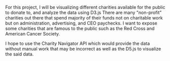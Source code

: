 For this project, I will be visualizing different charities available for the public to donate to, and analyze the data using D3.js
There are many "non-profit" charities out there that spend majority of their funds not on charitable work but on administration, advertising, and CEO paychecks. I want to expose some charities that are famous to the public such as the Red Cross and American Cancer Society.

I hope to use the Charity Navigator API which would provide the data without manual work that may be incorrect as well as the D5.js to visualize the said data.
